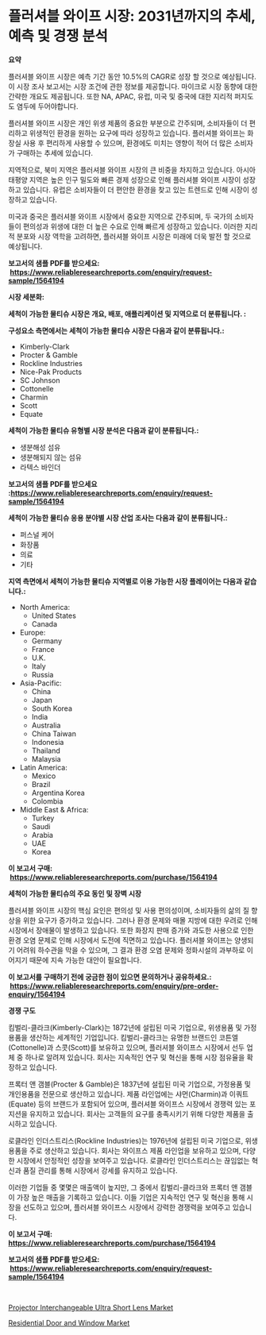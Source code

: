 <p><h1>플러셔블 와이프 시장: 2031년까지의 추세, 예측 및 경쟁 분석</h1></p><p><strong>요약</strong></p>
<p><p>플러셔블 와이프 시장은 예측 기간 동안 10.5%의 CAGR로 성장 할 것으로 예상됩니다. 이 시장 조사 보고서는 시장 조건에 관한 정보를 제공합니다. 마이크로 시장 동향에 대한 간략한 개요도 제공됩니다. 또한 NA, APAC, 유럽, 미국 및 중국에 대한 지리적 퍼지도도 염두에 두어야합니다. </p><p>플러셔블 와이프 시장은 개인 위생 제품의 중요한 부분으로 간주되며, 소비자들이 더 편리하고 위생적인 환경을 원하는 요구에 따라 성장하고 있습니다. 플러셔블 와이프는 화장실 사용 후 편리하게 사용할 수 있으며, 환경에도 미치는 영향이 적어 더 많은 소비자가 구매하는 추세에 있습니다.</p><p>지역적으로, 북미 지역은 플러셔블 와이프 시장의 큰 비중을 차지하고 있습니다. 아시아 태평양 지역은 높은 인구 밀도와 빠른 경제 성장으로 인해 플러셔블 와이프 시장이 성장하고 있습니다. 유럽은 소비자들이 더 편안한 환경을 찾고 있는 트렌드로 인해 시장이 성장하고 있습니다.</p><p>미국과 중국은 플러셔블 와이프 시장에서 중요한 지역으로 간주되며, 두 국가의 소비자들이 편의성과 위생에 대한 더 높은 수요로 인해 빠르게 성장하고 있습니다. 이러한 지리적 분포와 시장 역학을 고려하면, 플러셔블 와이프 시장은 미래에 더욱 발전 할 것으로 예상됩니다.</p></p>
<p><strong>보고서의 샘플 PDF를 받으세요: &nbsp;<a href="https://www.reliableresearchreports.com/enquiry/request-sample/1564194">https://www.reliableresearchreports.com/enquiry/request-sample/1564194</a></strong></p>
<p><strong>시장 세분화:</strong></p>
<p><strong> 세척이 가능한 물티슈 시장은 개요, 배포, 애플리케이션 및 지역으로 더 분류됩니다. :</strong></p>
<p><strong>구성요소 측면에서는 세척이 가능한 물티슈 시장은 다음과 같이 분류됩니다.:</strong></p>
<p><ul><li>Kimberly-Clark</li><li>Procter & Gamble</li><li>Rockline Industries</li><li>Nice-Pak Products</li><li>SC Johnson</li><li>Cottonelle</li><li>Charmin</li><li>Scott</li><li>Equate</li></ul></p>
<p><strong> 세척이 가능한 물티슈 유형별 시장 분석은 다음과 같이 분류됩니다.:</strong></p>
<p><ul><li>생분해성 섬유</li><li>생분해되지 않는 섬유</li><li>라텍스 바인더</li></ul></p>
<p><strong>보고서의 샘플 PDF를 받으세요 :<a href="https://www.reliableresearchreports.com/enquiry/request-sample/1564194">https://www.reliableresearchreports.com/enquiry/request-sample/1564194</a></strong></p>
<p><strong> 세척이 가능한 물티슈 응용 분야별 시장 산업 조사는 다음과 같이 분류됩니다.:</strong></p>
<p><ul><li>퍼스널 케어</li><li>화장품</li><li>의료</li><li>기타</li></ul></p>
<p><strong>지역 측면에서 세척이 가능한 물티슈 지역별로 이용 가능한 시장 플레이어는 다음과 같습니다.:</strong></p>
<p><ul>
    <li>
        North America:
        <ul>
            <li>United States</li>
            <li>Canada</li>
        </ul>
    </li>
    <li>
        Europe:
        <ul>
            <li>Germany</li>
            <li>France</li>
            <li>U.K.</li>
            <li>Italy</li>
            <li>Russia</li>
        </ul>
    </li>
    <li>
        Asia-Pacific:
        <ul>
            <li>China</li>
            <li>Japan</li>
            <li>South Korea</li>
            <li>India</li>
            <li>Australia</li>
            <li>China Taiwan</li>
            <li>Indonesia</li>
            <li>Thailand</li>
            <li>Malaysia</li>
        </ul>
    </li>
    <li>
        Latin America:
        <ul>
            <li>Mexico</li>
            <li>Brazil</li>
            <li>Argentina Korea</li>
            <li>Colombia</li>
        </ul>
    </li>
    <li>
        Middle East & Africa:
        <ul>
            <li>Turkey</li>
            <li>Saudi</li>
            <li>Arabia</li>
            <li>UAE</li>
            <li>Korea</li>
        </ul>
    </li>
    </ul></p>
<p><strong>이 보고서 구매: &nbsp;<a href="https://www.reliableresearchreports.com/purchase/1564194">https://www.reliableresearchreports.com/purchase/1564194</a></strong></p>
<p><strong>세척이 가능한 물티슈의 주요 동인 및 장벽 시장</strong></p>
<p><p>플러셔블 와이프 시장의 핵심 요인은 편의성 및 사용 편의성이며, 소비자들의 삶의 질 향상을 위한 요구가 증가하고 있습니다. 그러나 환경 문제와 매몰 지방에 대한 우려로 인해 시장에서 장애물이 발생하고 있습니다. 또한 화장지 판매 증가와 과도한 사용으로 인한 환경 오염 문제로 인해 시장에서 도전에 직면하고 있습니다. 플러셔블 와이프는 양생되기 어려워 하수관을 막을 수 있으며, 그 결과 환경 오염 문제와 정화시설의 과부하로 이어지기 때문에 지속 가능한 대안이 필요합니다.</p></p>
<p><strong>이 보고서를 구매하기 전에 궁금한 점이 있으면 문의하거나 공유하세요.: &nbsp;<a href="https://www.reliableresearchreports.com/enquiry/pre-order-enquiry/1564194">https://www.reliableresearchreports.com/enquiry/pre-order-enquiry/1564194</a></strong></p>
<p><strong>경쟁 구도</strong></p>
<p><p>킴벌리-클라크(Kimberly-Clark)는 1872년에 설립된 미국 기업으로, 위생용품 및 가정용품을 생산하는 세계적인 기업입니다. 킴벌리-클라크는 유명한 브랜드인 코튼엘(Cottonelle)과 스콧(Scott)를 보유하고 있으며, 플러셔블 와이프스 시장에서 선두 업체 중 하나로 알려져 있습니다. 회사는 지속적인 연구 및 혁신을 통해 시장 점유율을 확장하고 있습니다.</p><p>프록터 앤 갬블(Procter & Gamble)은 1837년에 설립된 미국 기업으로, 가정용품 및 개인용품을 전문으로 생산하고 있습니다. 제품 라인업에는 샤먼(Charmin)과 이쿼트(Equate) 등의 브랜드가 포함되어 있으며, 플러셔블 와이프스 시장에서 경쟁력 있는 포지션을 유지하고 있습니다. 회사는 고객들의 요구를 충족시키기 위해 다양한 제품을 출시하고 있습니다.</p><p>로클라인 인더스트리스(Rockline Industries)는 1976년에 설립된 미국 기업으로, 위생용품을 주로 생산하고 있습니다. 회사는 와이프스 제품 라인업을 보유하고 있으며, 다양한 시장에서 안정적인 성장을 보여주고 있습니다. 로클라인 인더스트리스는 끊임없는 혁신과 품질 관리를 통해 시장에서 강세를 유지하고 있습니다.</p><p>이러한 기업들 중 몇몇은 매출액이 높지만, 그 중에서 킴벌리-클라크와 프록터 앤 갬블이 가장 높은 매출을 기록하고 있습니다. 이들 기업은 지속적인 연구 및 혁신을 통해 시장을 선도하고 있으며, 플러셔블 와이프스 시장에서 강력한 경쟁력을 보여주고 있습니다.</p></p>
<p><strong>이 보고서 구매: &nbsp; <a href="https://www.reliableresearchreports.com/purchase/1564194">https://www.reliableresearchreports.com/purchase/1564194</a></strong></p>
<p><strong>보고서의 샘플 PDF를 받으세요: &nbsp;<a href="https://www.reliableresearchreports.com/enquiry/request-sample/1564194">https://www.reliableresearchreports.com/enquiry/request-sample/1564194</a></strong><strong></strong></p>
<p>&nbsp;</p>
<p><p><a href="https://github.com/seekum/Market-Research-Report-List-1/blob/main/projector-interchangeable-ultra-short-lens-market.md">Projector Interchangeable Ultra Short Lens Market</a></p><p><a href="https://github.com/nancykennedykellievqfqt2/Market-Research-Report-List-1/blob/main/residential-door-and-window-market.md">Residential Door and Window Market</a></p></p>